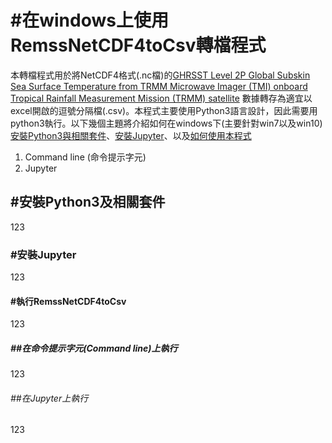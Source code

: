 <h1 id="introduction">#在windows上使用RemssNetCDF4toCsv轉檔程式</h1>

本轉檔程式用於將NetCDF4格式(.nc檔)的[GHRSST Level 2P Global Subskin Sea Surface Temperature from TRMM Microwave Imager (TMI) onboard Tropical Rainfall Measurement Mission (TRMM) satellite](https://podaac.jpl.nasa.gov/dataset/TMI-REMSS-L2P-v4) 數據轉存為適宜以excel開啟的逗號分隔檔(.csv)。本程式主要使用Python3語言設計，因此需要用python3執行。以下幾個主題將介紹如何在windows下(主要針對win7以及win10)[安裝Python3與相關套件](#python3)、[安裝Jupyter](#jupyter)、以及[如何使用本程式](#execute)

1. Command line (命令提示字元)
2. Jupyter


<h2 id="python3">#安裝Python3及相關套件</h2>

123


<h3 id="jupyter">#安裝Jupyter</h3>
123


<h4 id="execute">#執行RemssNetCDF4toCsv</h4>

123


<h5 id="cmd">##在命令提示字元(Command line)上執行</h5>

123


<h6 id="exejupyter">##在Jupyter上執行</h6>

123

